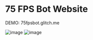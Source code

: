 # 75 FPS Bot Website

DEMO: 75fpsbot.glitch.me

![image](https://user-images.githubusercontent.com/60021727/113911791-0dcf6c80-97e3-11eb-8087-74afd76356a0.png)
![image](https://user-images.githubusercontent.com/60021727/113911841-1f187900-97e3-11eb-9541-12957433a088.png)
